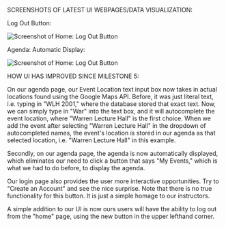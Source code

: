 SCREENSHOTS OF LATEST UI WEBPAGES/DATA VISUALIZATION:

Log Out Button:

![Screenshot of Home: Log Out Button](https://github.com/ltliang1/cogs121/blob/master/images/Milestone6/Log%20Out.png)

Agenda: Automatic Display:

![Screenshot of Home: Log Out Button]()




HOW UI HAS IMPROVED SINCE MILESTONE 5:

On our agenda page, our Event Location text input box now takes in actual
locations found using the Google Maps API. Before, it was just literal
text, i.e. typing in "WLH 2001," where the database stored that exact text.
Now, we can simply type in "War" into the text box, and it will autocomplete 
the event location, where "Warren Lecture Hall" is the first choice. When we
add the event after selecting "Warren Lecture Hall" in the dropdown of
autocompleted names, the event's location is stored in our agenda as that 
selected location, i.e. "Warren Lecture Hall" in this example.

Secondly, on our agenda page, the agenda is now automatically displayed, which
eliminates our need to click a button that says "My Events," which is what we
had to do before, to display the agenda.

Our login page also provides the user more interactive opportunities. Try to 
"Create an Account" and see the nice surprise. Note that there is no true
functionality for this button. It is just a simple homage to our instructors.

A simple addition to our UI is now ours users will have the ability to log out
from the "home" page, using the new button in the upper lefthand corner.